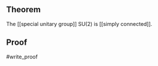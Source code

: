 ## Theorem
The [[special unitary group]] $\text{SU}(2)$ is [[simply connected]].
## Proof
#write_proof 
